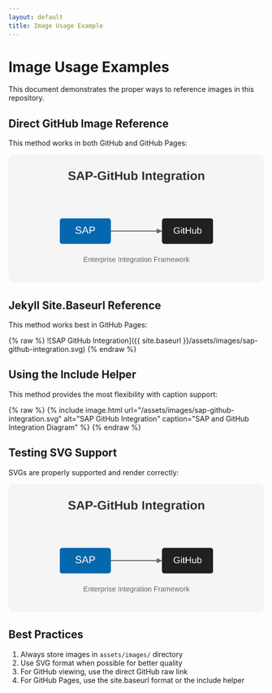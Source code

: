 ```yaml
---
layout: default
title: Image Usage Example
---
```


# Image Usage Examples

This document demonstrates the proper ways to reference images in this repository.

## Direct GitHub Image Reference

This method works in both GitHub and GitHub Pages:

![SAP GitHub Integration](https://github.com/three-horizon/SAP-GitHub-Integration-Playbook/raw/main/assets/images/sap-github-integration.svg)

## Jekyll Site.Baseurl Reference

This method works best in GitHub Pages:

{% raw %}
![SAP GitHub Integration]({{ site.baseurl }}/assets/images/sap-github-integration.svg)
{% endraw %}

## Using the Include Helper

This method provides the most flexibility with caption support:

{% raw %}
{% include image.html url="/assets/images/sap-github-integration.svg" alt="SAP GitHub Integration" caption="SAP and GitHub Integration Diagram" %}
{% endraw %}

## Testing SVG Support

SVGs are properly supported and render correctly:

![SVG Test](https://github.com/three-horizon/SAP-GitHub-Integration-Playbook/raw/main/assets/images/sap-github-integration.svg)

## Best Practices

1. Always store images in `assets/images/` directory
2. Use SVG format when possible for better quality
3. For GitHub viewing, use the direct GitHub raw link
4. For GitHub Pages, use the site.baseurl format or the include helper 